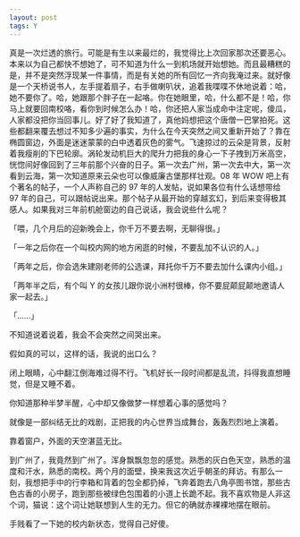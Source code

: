 ```yaml
---
layout: post
tags: Y
---
```


真是一次烂透的旅行。可能是有生以来最烂的，我觉得比上次回家那次还要恶心。本来以为自己都快不想她了，可不知道为什么一到机场就开始想她。而且最糟糕的是，并不是突然浮现某一件事情，而是有关她的所有回忆一齐向我淹过来。就好像是一个天桥说书人，左手提着扇子，右手做喇叭状，追着我喋喋不休地说着：哈，她不要你了。哈，她跟那个胖子在一起咯。你在她眼里，哈，什么都不是！哈，你马上就要回南校咯，看你到时候怎么办！哈，你还把人家当成命中注定呢，傻瓜，人家都没把你当回事儿。好了好了我知道了，真他妈想把这个唐僧一巴掌拍死。这些都翻来覆去想过不知多少遍的事实，为什么在今天突然之间又重新开始了？靠在椭圆窗边，外面是迷迷蒙蒙的白中透着灰色的雾气。飞速掠过的云朵是背景，反射着我瘦削的下巴轮廓。涡轮发动机巨大的爬升力把我的身心一下子拽到万米高空，恍惚间好像回到了三年前那个兴奋的日子。第一次去广州，第一次去中大，第一次看到云海，第一次知道原来云朵也可以像威廉古堡那样壮观。08 年 WOW 吧上有个著名的帖子，一个人声称自己的 97 年的人发帖，说如果各位有什么话想带给 97 年的自己，可以跟帖说出来。那个帖子从最开始的穿越玄幻，到后来变得极其感人。如果我对三年前机舱窗边的自己说话，我会说些什么呢？

「喂，几个月后的迎新晚会上，你千万不要去啊，无聊得很。」

「一年之后你在一个叫校内网的地方闲逛的时候，不要乱加不认识的人。」

「两年之后，你会选朱建刚老师的公选课，拜托你千万不要去加什么课内小组。」

「两年半之后，有个叫 Y 的女孩儿跟你说小洲村很棒，你不要屁颠屁颠地邀请人家一起去。」

「……」

不知道说着说着，我会不会突然之间哭出来。

假如真的可以，这样的话，我说的出口么？

闭上眼睛，心中翻江倒海难过得不行。飞机好长一段时间都是乱流，抖得我直想睡觉，但是又睡不着。

你知道那种半梦半醒，心中却又像做梦一样想着心事的感觉吗？

就像是一部纠结无比的戏剧，正把我的内心世界当成舞台，轰轰烈烈地上演着。

靠着窗户，外面的天空湛蓝无比。

到广州了，我竟然到广州了。浑身飘飘忽忽的感觉。熟悉的灰白色天空，熟悉的温度和汗水，熟悉的南校。两个月的面壁，换来我这次近乎朝圣的拜访。有那么一刻，我想把手中的行李箱和背着的包全都扔掉，飞奔着跑去八角亭图书馆，那些古色古香的小房子，跑到那些被绿色包围着的小道上长跪不起。我不喜欢物是人非这个词，猫说：这个词让她联想到人生的无力。但它的确就赤裸裸地摆在眼前。

手贱看了一下她的校内新状态，觉得自己好傻。
